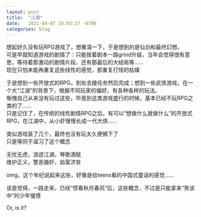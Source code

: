 ```yaml
---
layout: post
title:  "江湖"
date:   2021-04-07 10:03:17 -0700
categories: blog
---
```

想起好久没有玩RPG游戏了，想重温一下，于是想到的是仙剑和最终幻想。<br>
可是早就知道游戏的剧情了：只能按着剧本一路grind升级，当年会觉得很有意思，等待着那激动的剧情片段，还有那最后的大结局等……<br>
现在只怕未能再重复这些线性的感觉，那重复打怪的枯燥

于是想到一些开放式的RPG，到处去接任务然后完成；想到一些武侠游戏，在一个大“江湖”的背景下，根据不同玩家的偏好，有各种各样的玩法。<br>
惭愧自己从来没有玩过这些，毕竟到这类游戏盛行的时候，基本已经不玩RPG之类的了……<br>
只是记住了，在传统的线性剧情RPG之后，有可以“想做什么就做什么”的开放式RPG，在江湖中，从小虾慢慢长成一代大侠……

类似游戏装了几个，最终也没有玩太久便搁下了<br>
只是等同于温习了这个概念

无忧无虑，浪迹江湖，琴歌酒赋<br>
维护正义，警恶锄奸，劫富济贫

omg，这个年纪说起来这些，好像是给teens看的中国式童话的感觉……

该是觉得，一路走来，已经“惯看秋月春风“后，这些概念，不过是只能拿来“笑谈中”的少年憧憬<br>

Or, is it?


<br>
